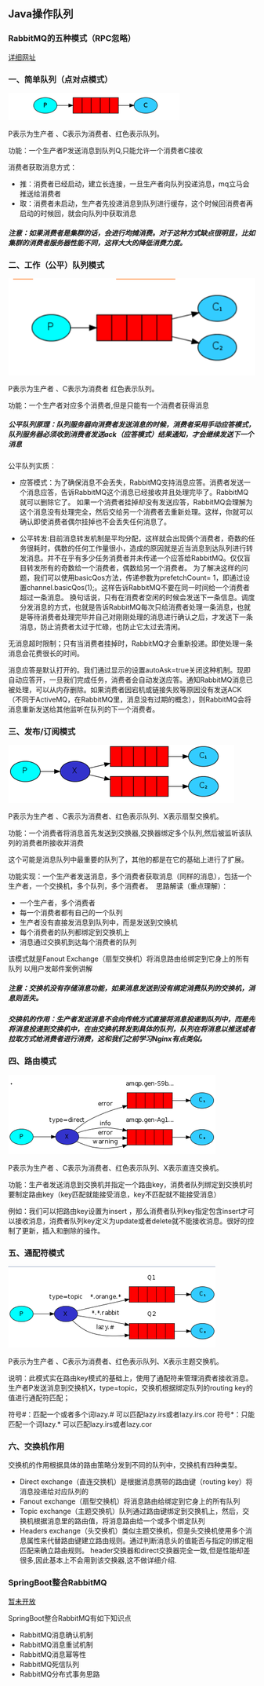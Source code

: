 ## Java操作队列
     
### RabbitMQ的五种模式（RPC忽略）
[详细网址](http://www.rabbitmq.com/getstarted.html)
### 一、简单队列（点对点模式）
 ![简单队列模式](../docs/rabbitmq-simple-queues.png) 
 
P表示为生产者 、C表示为消费者、红色表示队列。

功能：一个生产者P发送消息到队列Q,只能允许一个消费者C接收

消费者获取消息方式：
* 推：消费者已经启动，建立长连接，一旦生产者向队列投递消息，mq立马会推送给消费者
* 取：消费者未启动，生产者先投递消息到队列进行缓存，这个时候回消费者再启动的时候回，就会向队列中获取消息

##### 注意：如果消费者是集群的话，会进行均摊消费。对于这种方式缺点很明显，比如集群的消费者服务器性能不同，这样大大的降低消费力度。

### 二、工作（公平）队列模式


 ![工作队列模式](../docs/rabbitmq-work-queues.png) 

 P表示为生产者 、C表示为消费者 红色表示队列。

功能：一个生产者对应多个消费者,但是只能有一个消费者获得消息
##### 公平队列原理：队列服务器向消费者发送消息的时候，消费者采用手动应答模式，队列服务器必须收到消费者发送ack（应答模式）结果通知，才会继续发送下一个消息

公平队列实质：
* 应答模式：为了确保消息不会丢失，RabbitMQ支持消息应答。消费者发送一个消息应答，告诉RabbitMQ这个消息已经接收并且处理完毕了。RabbitMQ就可以删除它了。
如果一个消费者挂掉却没有发送应答，RabbitMQ会理解为这个消息没有处理完全，然后交给另一个消费者去重新处理。这样，你就可以确认即使消费者偶尔挂掉也不会丢失任何消息了。

* 公平转发:目前消息转发机制是平均分配，这样就会出现俩个消费者，奇数的任务很耗时，偶数的任何工作量很小，造成的原因就是近当消息到达队列进行转发消息。并不在乎有多少任务消费者并未传递一个应答给RabbitMQ。仅仅盲目转发所有的奇数给一个消费者，偶数给另一个消费者。
        为了解决这样的问题，我们可以使用basicQos方法，传递参数为prefetchCount= 1，即通过设置channel.basicQos(1);。这样告诉RabbitMQ不要在同一时间给一个消费者超过一条消息。
        换句话说，只有在消费者空闲的时候会发送下一条信息。调度分发消息的方式，也就是告诉RabbitMQ每次只给消费者处理一条消息，也就是等待消费者处理完毕并自己对刚刚处理的消息进行确认之后，才发送下一条消息，防止消费者太过于忙碌，也防止它太过去清闲。
     


无消息超时限制；只有当消费者挂掉时，RabbitMQ才会重新投递。即使处理一条消息会花费很长的时间。

消息应答是默认打开的。我们通过显示的设置autoAsk=true关闭这种机制。现即自动应答开，一旦我们完成任务，消费者会自动发送应答。通知RabbitMQ消息已被处理，可以从内存删除。如果消费者因宕机或链接失败等原因没有发送ACK（不同于ActiveMQ，在RabbitMQ里，消息没有过期的概念），则RabbitMQ会将消息重新发送给其他监听在队列的下一个消费者。



### 三、发布/订阅模式

 ![发布/订阅模式](../docs/rabbitmq-publish-subscribe.png) 

P表示为生产者 、C表示为消费者、红色表示队列、X表示扇型交换机。

功能：一个消费者将消息首先发送到交换器,交换器绑定多个队列,然后被监听该队列的消费者所接收并消费

这个可能是消息队列中最重要的队列了，其他的都是在它的基础上进行了扩展。

功能实现：一个生产者发送消息，多个消费者获取消息（同样的消息），包括一个生产者，一个交换机，多个队列，多个消费者。
 思路解读（重点理解）： 
* 一个生产者，多个消费者
* 每一个消费者都有自己的一个队列
* 生产者没有直接发消息到队列中，而是发送到交换机
* 每个消费者的队列都绑定到交换机上
* 消息通过交换机到达每个消费者的队列

该模式就是Fanout Exchange（扇型交换机）将消息路由给绑定到它身上的所有队列
以用户发邮件案例讲解
##### 注意：交换机没有存储消息功能，如果消息发送到没有绑定消费队列的交换机，消息则丢失。

##### 交换机的作用：生产者发送消息不会向传统方式直接将消息投递到队列中，而是先将消息投递到交换机中，在由交换机转发到具体的队列，队列在将消息以推送或者拉取方式给消费者进行消费，这和我们之前学习Nginx有点类似。


### 四、路由模式

 ![路由模式](../docs/rabbitmq-routingKey.png) 

P表示为生产者 、C表示为消费者、红色表示队列、X表示直连交换机。

功能：生产者发送消息到交换机并指定一个路由key，消费者队列绑定到交换机时要制定路由key（key匹配就能接受消息，key不匹配就不能接受消息）


例如：我们可以把路由key设置为insert ，那么消费者队列key指定包含insert才可以接收消息，消费者队列key定义为update或者delete就不能接收消息。很好的控制了更新，插入和删除的操作。


### 五、通配符模式
 ![通配符模式](../docs/rabbitmq-topics.png) 

P表示为生产者 、C表示为消费者、红色表示队列、X表示主题交换机。

说明：此模式实在路由key模式的基础上，使用了通配符来管理消费者接收消息。生产者P发送消息到交换机X，type=topic，交换机根据绑定队列的routing key的值进行通配符匹配；

符号#：匹配一个或者多个词lazy.# 可以匹配lazy.irs或者lazy.irs.cor
符号*：只能匹配一个词lazy.* 可以匹配lazy.irs或者lazy.cor


### 六、交换机作用

 交换机的作用根据具体的路由策略分发到不同的队列中，交换机有四种类型。
  * Direct exchange（直连交换机）是根据消息携带的路由键（routing key）将消息投递给对应队列的
  * Fanout exchange（扇型交换机）将消息路由给绑定到它身上的所有队列
  * Topic exchange（主题交换机）队列通过路由键绑定到交换机上，然后，交换机根据消息里的路由值，将消息路由给一个或多个绑定队列
  * Headers exchange（头交换机）类似主题交换机，但是头交换机使用多个消息属性来代替路由键建立路由规则。通过判断消息头的值能否与指定的绑定相匹配来确立路由规则。 
header交换器和direct交换器完全一致,但是性能却差很多,因此基本上不会用到该交换器,这不做详细介绍.

### SpringBoot整合RabbitMQ
   [暂未开放](http://www.rabbitmq.com/getstarted.html)
 
 SpringBoot整合RabbitMQ有如下知识点
 *  RabbitMQ消息确认机制
 *  RabbitMQ消息重试机制
 *  RabbitMQ消息幂等性
 *  RabbitMQ死信队列
 *  RabbitMQ分布式事务思路


